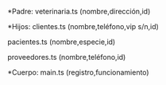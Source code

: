 *Padre:
veterinaria.ts (nombre,dirección,id) 

*Hijos:
clientes.ts (nombre,teléfono,vip s/n,id) 

pacientes.ts (nombre,especie,id)

proveedores.ts (nombre,teléfono,id)

*Cuerpo:
main.ts (registro,funcionamiento)
